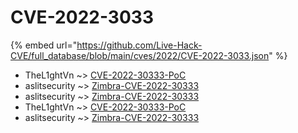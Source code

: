 # CVE-2022-3033
{% embed url="https://github.com/Live-Hack-CVE/full_database/blob/main/cves/2022/CVE-2022-3033.json" %}

* TheL1ghtVn ~> [CVE-2022-30333-PoC](https://www.alice-snow.ru/2022/database/cve-2022-3033/cve-2022-30333-poc-thel1ghtvn)
* aslitsecurity ~> [Zimbra-CVE-2022-30333](https://www.alice-snow.ru/2022/database/cve-2022-3033/zimbra-cve-2022-30333-aslitsecurity)
* aslitsecurity ~> [Zimbra-CVE-2022-30333](https://www.alice-snow.ru/2022/database/cve-2022-3033/zimbra-cve-2022-30333-aslitsecurity)
* TheL1ghtVn ~> [CVE-2022-30333-PoC](https://www.alice-snow.ru/2022/database/cve-2022-3033/cve-2022-30333-poc-thel1ghtvn)
* aslitsecurity ~> [Zimbra-CVE-2022-30333](https://www.alice-snow.ru/2022/database/cve-2022-3033/zimbra-cve-2022-30333-aslitsecurity)